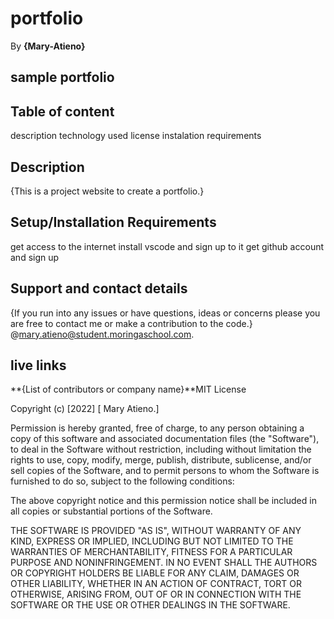 # portfolio

By **{Mary-Atieno}**

## sample portfolio

## Table of content

   description
   technology used
   license
   instalation requirements

## Description

{This is a project website to create a portfolio.}

## Setup/Installation Requirements

get access to the internet
install vscode and sign up to it
get github account and sign up

## Support and contact details

{If you run into any issues or have questions, ideas or concerns please you are free to contact me or make a contribution to the code.}
@mary.atieno@student.moringaschool.com.

## live links



**{List of contributors or company name}**MIT License

Copyright (c) [2022] [ Mary Atieno.]

Permission is hereby granted, free of charge, to any person obtaining a copy
of this software and associated documentation files (the "Software"), to deal
in the Software without restriction, including without limitation the rights
to use, copy, modify, merge, publish, distribute, sublicense, and/or sell
copies of the Software, and to permit persons to whom the Software is
furnished to do so, subject to the following conditions:

The above copyright notice and this permission notice shall be included in all
copies or substantial portions of the Software.

THE SOFTWARE IS PROVIDED "AS IS", WITHOUT WARRANTY OF ANY KIND, EXPRESS OR
IMPLIED, INCLUDING BUT NOT LIMITED TO THE WARRANTIES OF MERCHANTABILITY,
FITNESS FOR A PARTICULAR PURPOSE AND NONINFRINGEMENT. IN NO EVENT SHALL THE
AUTHORS OR COPYRIGHT HOLDERS BE LIABLE FOR ANY CLAIM, DAMAGES OR OTHER
LIABILITY, WHETHER IN AN ACTION OF CONTRACT, TORT OR OTHERWISE, ARISING FROM,
OUT OF OR IN CONNECTION WITH THE SOFTWARE OR THE USE OR OTHER DEALINGS IN THE
SOFTWARE.
